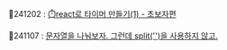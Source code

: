 📄241202 : [⏱️react로 타이머 만들기(1) - 초보자편](https://velog.io/@gyur1kim/react%EB%A1%9C-%ED%83%80%EC%9D%B4%EB%A8%B8-%EB%A7%8C%EB%93%A4%EA%B8%B01-%EC%B4%88%EB%B3%B4%EC%9E%90%ED%8E%B8)

📄241107 : [문자열을 나눠보자. 그런데 split('')을 사용하지 않고.](https://velog.io/@gyur1kim/%EB%AC%B8%EC%9E%90%EC%97%B4%EC%9D%84-%EB%82%98%EB%88%A0%EB%B3%B4%EC%9E%90.-%EA%B7%B8%EB%9F%B0%EB%8D%B0-split%EC%9D%84-%EC%82%AC%EC%9A%A9%ED%95%98%EC%A7%80-%EC%95%8A%EA%B3%A0)
